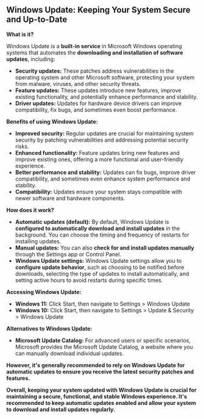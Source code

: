 ## Windows Update: Keeping Your System Secure and Up-to-Date

**What is it?**

Windows Update is a **built-in service** in Microsoft Windows operating systems that automates the **downloading and installation of software updates**, including:

- **Security updates:** These patches address vulnerabilities in the operating system and other Microsoft software, protecting your system from malware, viruses, and other security threats.
- **Feature updates:** These updates introduce new features, improve existing functionality, and potentially enhance performance and stability.
- **Driver updates:** Updates for hardware device drivers can improve compatibility, fix bugs, and sometimes even boost performance.

**Benefits of using Windows Update:**

- **Improved security:** Regular updates are crucial for maintaining system security by patching vulnerabilities and addressing potential security risks.
- **Enhanced functionality:** Feature updates bring new features and improve existing ones, offering a more functional and user-friendly experience.
- **Better performance and stability:** Updates can fix bugs, improve driver compatibility, and sometimes even enhance system performance and stability.
- **Compatibility:** Updates ensure your system stays compatible with newer software and hardware components.

**How does it work?**

- **Automatic updates (default):** By default, Windows Update is **configured to automatically download and install updates** in the background. You can choose the timing and frequency of restarts for installing updates.
- **Manual updates:** You can also **check for and install updates manually** through the Settings app or Control Panel.
- **Windows Update settings:** Windows Update settings allow you to **configure update behavior**, such as choosing to be notified before downloads, selecting the type of updates to install automatically, and setting active hours to avoid restarts during specific times.

**Accessing Windows Update:**

- **Windows 11:** Click Start, then navigate to Settings > Windows Update
- **Windows 10:** Click Start, then navigate to Settings > Update & Security > Windows Update

**Alternatives to Windows Update:**

- **Microsoft Update Catalog:** For advanced users or specific scenarios, Microsoft provides the Microsoft Update Catalog, a website where you can manually download individual updates.

**However, it's generally recommended to rely on Windows Update for automatic updates to ensure you receive the latest security patches and features.**

**Overall, keeping your system updated with Windows Update is crucial for maintaining a secure, functional, and stable Windows experience. It's recommended to keep automatic updates enabled and allow your system to download and install updates regularly.**
